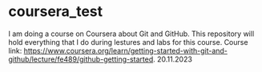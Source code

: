 # coursera_test
I am doing a course on Coursera about Git and GitHub. This repository will hold everything that I do during lestures and labs for this course. Course link: https://www.coursera.org/learn/getting-started-with-git-and-github/lecture/fe489/github-getting-started. 20.11.2023
